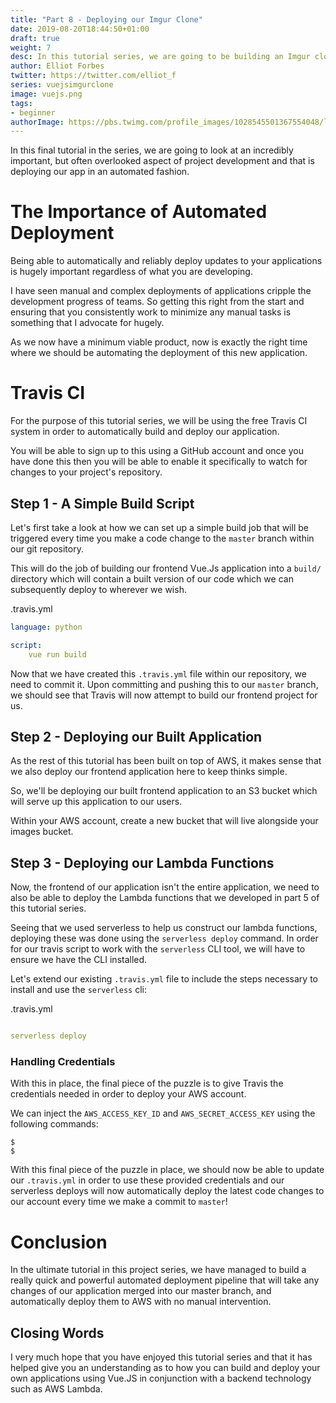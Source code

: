 ```yaml
---
title: "Part 8 - Deploying our Imgur Clone"
date: 2019-08-20T18:44:50+01:00
draft: true
weight: 7
desc: In this tutorial series, we are going to be building an Imgur clone using Lambda functions written using Node.JS and a frontend built using Vue.JS
author: Elliot Forbes
twitter: https://twitter.com/elliot_f
series: vuejsimgurclone
image: vuejs.png
tags:
- beginner
authorImage: https://pbs.twimg.com/profile_images/1028545501367554048/lzr43cQv_400x400.jpg
---
```


In this final tutorial in the series, we are going to look at an incredibly important, but often overlooked aspect of project development and that is deploying our app in an automated fashion. 

# The Importance of Automated Deployment

Being able to automatically and reliably deploy updates to your applications is hugely important regardless of what you are developing. 

I have seen manual and complex deployments of applications cripple the development progress of teams. So getting this right from the start and ensuring that you consistently work to minimize any manual tasks is something that I advocate for hugely. 

As we now have a minimum viable product, now is exactly the right time where we should be automating the deployment of this new application.

# Travis CI

For the purpose of this tutorial series, we will be using the free Travis CI system in order to automatically build and deploy our application. 

You will be able to sign up to this using a GitHub account and once you have done this then you will be able to enable it specifically to watch for changes to your project's repository.

## Step 1 - A Simple Build Script

Let's first take a look at how we can set up a simple build job that will be triggered every time you make a code change to the `master` branch within our git repository. 

This will do the job of building our frontend Vue.Js application into a `build/` directory which will contain a built version of our code which we can subsequently deploy to wherever we wish.

<div class="filename"> .travis.yml </div>

```yml
language: python

script:
    vue run build
```

Now that we have created this `.travis.yml` file within our repository, we need to commit it. Upon committing and pushing this to our `master` branch, we should see that Travis will now attempt to build our frontend project for us.

## Step 2 - Deploying our Built Application

As the rest of this tutorial has been built on top of AWS, it makes sense that we also deploy our frontend application here to keep thinks simple. 

So, we'll be deploying our built frontend application to an S3 bucket which will serve up this application to our users. 

Within your AWS account, create a new bucket that will live alongside your images bucket. 

## Step 3 - Deploying our Lambda Functions

Now, the frontend of our application isn't the entire application, we need to also be able to deploy the Lambda functions that we developed in part 5 of this tutorial series.

Seeing that we used serverless to help us construct our lambda functions, deploying these was done using the `serverless deploy` command. In order for our travis script to work with the `serverless` CLI tool, we will have to ensure we have the CLI installed.

Let's extend our existing `.travis.yml` file to include the steps necessary to install and use the `serverless` cli:

<div class="filename"> .travis.yml </div>

```yml

serverless deploy

```

### Handling Credentials

With this in place, the final piece of the puzzle is to give Travis the credentials needed in order to deploy your AWS account.

We can inject the `AWS_ACCESS_KEY_ID` and `AWS_SECRET_ACCESS_KEY` using the following commands:

```output
$ 
$
```

With this final piece of the puzzle in place, we should now be able to update our `.travis.yml` in order to use these provided credentials and our serverless deploys will now automatically deploy the latest code changes to our account every time we make a commit to `master`!


# Conclusion

In the ultimate tutorial in this project series, we have managed to build a really quick and powerful automated deployment pipeline that will take any changes of our application merged into our master branch, and automatically deploy them to AWS with no manual intervention. 

## Closing Words

I very much hope that you have enjoyed this tutorial series and that it has helped give you an understanding as to how you can build and deploy your own applications using Vue.JS in conjunction with a backend technology such as AWS Lambda. 